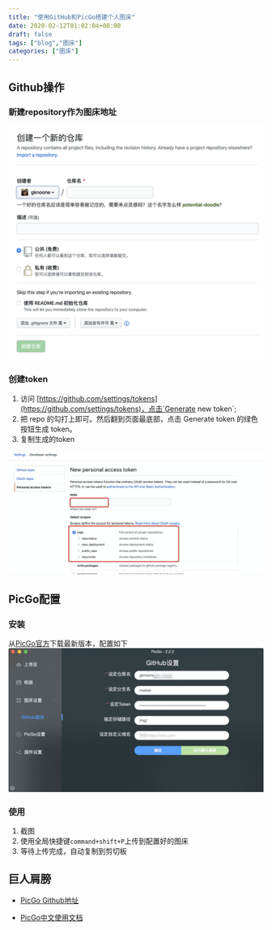 ```yaml
---
title: "使用GitHub和PicGo搭建个人图床"
date: 2020-02-12T01:02:04+08:00
draft: false
tags: ["blog","图床"]
categories: ["图床"]
---
```


## Github操作

### 新建repository作为图床地址
![](https://raw.githubusercontent.com/gknoone/pic-cloud/master/img/20200212013241.png)

### 创建token

1. 访问 [https://github.com/settings/tokens](https://github.com/settings/tokens)，点击`Generate new token`;
2. 把 repo 的勾打上即可。然后翻到页面最底部，点击 Generate token 的绿色按钮生成 token。
3. 复制生成的token

![](https://raw.githubusercontent.com/gknoone/pic-cloud/master/img/20200212013757.png)

## PicGo配置

### 安装
从[PicGo官方](https://github.com/Molunerfinn/PicGo)下载最新版本，配置如下
![](https://raw.githubusercontent.com/gknoone/pic-cloud/master/img/picgo-github.png)

### 使用

1. 截图
2. 使用全局快捷键`command+shift+P`上传到配置好的图床
3. 等待上传完成，自动复制到剪切板

## 巨人肩膀

- [PicGo Github地址](https://github.com/Molunerfinn/PicGo)

- [PicGo中文使用文档](https://picgo.github.io/PicGo-Doc/zh/guide/)


